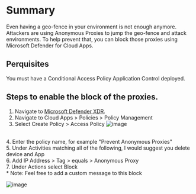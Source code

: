 # Summary
Even having a geo-fence in your environment is not enough anymore. Attackers are using Anonymous Proxies to jump the geo-fence and attack environments. To help prevent that, you can block those proxies using Microsoft Defender for Cloud Apps.

## Perquisites
You must have a Conditional Access Policy Application Control deployed.

## Steps to enable the block of the proxies.

1. Navigate to [Microsoft Defender XDR](https://security.microsoft.com).
2. Navigate to Cloud Apps > Policies > Policy Management
3. Select Create Policy > Access Policy
![image](https://github.com/user-attachments/assets/7a52369e-bd31-4947-aaa2-7dd256aeb4f8)
<BR>
4. Enter the policy name, for example "Prevent Anonymous Proxies" <BR>
5. Under Activities matching all of the following, I would suggest you delete device and App <BR>
6. Add IP Address > Tag > equals > Anonymous Proxy <BR>
7. Under Actions select Block <BR>
* Note: Feel free to add a custom message to this block <BR>

![image](https://github.com/user-attachments/assets/e7b869e9-8baf-4136-aa74-5c3150e15585)



